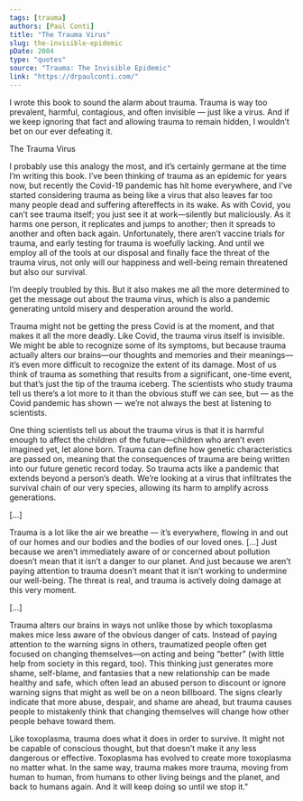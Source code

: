 ```yaml
---
tags: [trauma]
authors: [Paul Conti]
title: "The Trauma Virus"
slug: the-invisible-epidemic
pDate: 2004
type: "quotes"
source: "Trauma: The Invisible Epidemic"
link: "https://drpaulconti.com/"
---
```


I wrote this book to sound the alarm about trauma. Trauma is way too prevalent, harmful, contagious, and often invisible — just like a virus. And if we keep ignoring that fact and allowing trauma to remain hidden, I wouldn’t bet on our ever defeating it.

The Trauma Virus

I probably use this analogy the most, and it’s certainly germane at the time I’m writing this book. I’ve been thinking of trauma as an epidemic for years now, but recently the Covid-19 pandemic has hit home everywhere, and I’ve started considering trauma as being like a virus that also leaves far too many people dead and suffering aftereffects in its wake. As with Covid, you can’t see trauma itself; you just see it at work—silently but maliciously. As it harms one person, it replicates and jumps to another; then it spreads to another and often back again. Unfortunately, there aren’t vaccine trials for trauma, and early testing for trauma is woefully lacking. And until we employ all of the tools at our disposal and finally face the threat of the trauma virus, not only will our happiness and well-being remain threatened but also our survival.

I’m deeply troubled by this. But it also makes me all the more determined to get the message out about the trauma virus, which is also a pandemic generating untold misery and desperation around the world.

Trauma might not be getting the press Covid is at the moment, and that makes it all the more deadly. Like Covid, the trauma virus itself is invisible. We might be able to recognize some of its symptoms, but because trauma actually alters our brains—our thoughts and memories and their meanings—it’s even more difficult to recognize the extent of its damage. Most of us think of trauma as something that results from a significant, one-time event, but that’s just the tip of the trauma iceberg. The scientists who study trauma tell us there’s a lot more to it than the obvious stuff we can see, but — as the Covid pandemic has shown — we’re not always the best at listening to scientists.

One thing scientists tell us about the trauma virus is that it is harmful enough to affect the children of the future—children who aren’t even imagined yet, let alone born. Trauma can define how genetic characteristics are passed on, meaning that the consequences of trauma are being written into our future genetic record today. So trauma acts like a pandemic that extends beyond a person’s death. We’re looking at a virus that infiltrates the survival chain of our very species, allowing its harm to amplify across generations.

[…] 

Trauma is a lot like the air we breathe — it’s everywhere, flowing in and out of our homes and our bodies and the bodies of our loved ones. […] Just because we aren’t immediately aware of or concerned about pollution doesn’t mean that it isn’t a danger to our planet. And just because we aren’t paying attention to trauma doesn’t meant that it isn’t working to undermine our well-being. The threat is real, and trauma is actively doing damage at this very moment.

[…]

Trauma alters our brains in ways not unlike those by which toxoplasma makes mice less aware of the obvious danger of cats. Instead of paying attention to the warning signs in others, traumatized people often get focused on changing themselves—on acting and being “better” (with little help from society in this regard, too). This thinking just generates more shame, self-blame, and fantasies that a new relationship can be made healthy and safe, which often lead an abused person to discount or ignore warning signs that might as well be on a neon billboard. The signs clearly indicate that more abuse, despair, and shame are ahead, but trauma causes people to mistakenly think that changing themselves will change how other people behave toward them.

Like toxoplasma, trauma does what it does in order to survive. It might not be capable of conscious thought, but that doesn’t make it any less dangerous or effective. Toxoplasma has evolved to create more toxoplasma no matter what. In the same way, trauma makes more trauma, moving from human to human, from humans to other living beings and the planet, and back to humans again. And it will keep doing so until we stop it."